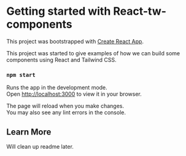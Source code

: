 # Getting started with React-tw-components

This project was bootstrapped with [Create React App](https://github.com/facebook/create-react-app).

This project was started to give examples of how we can build some components using React and Tailwind CSS.

### `npm start`

Runs the app in the development mode.\
Open [http://localhost:3000](http://localhost:3000) to view it in your browser.

The page will reload when you make changes.\
You may also see any lint errors in the console.

## Learn More

Will clean up readme later.
